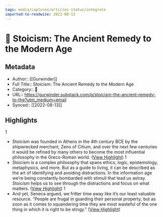 ```yaml
---
tags: media/captures/articles status/integrate
imported-to-readwise: 2022-08-13
---
```

# 📰 Stoicism: The Ancient Remedy to the Modern Age

## Metadata
- Author:: [[Gurwinder]]
- Full Title:: Stoicism: The Ancient Remedy to the Modern Age
- Category:: 📰
- URL:: https://gurwinder.substack.com/p/stoicism-the-ancient-remedy-to-the?utm_medium=email
- Synced:: [[2022-08-13]]

## Highlights
1
- Stoicism was founded in Athens in the 4th century BCE by the shipwrecked merchant, Zeno of Citium, and over the next few centuries it would be refined by many others to become the most influential philosophy in the Greco-Roman world. ([View Highlight](https://instapaper.com/read/1529200101/20367866))
1
- Stoicism is a complex philosophy that spans ethics, logic, epistemology, metaphysics, and more. But as a guide to living, it can be described as the art of identifying and avoiding distractions. In the information age we’re being constantly bombarded with stimuli that lead us astray. Stoicism helps us to see through the distractions and focus on what matters. ([View Highlight](https://instapaper.com/read/1529200101/20367882))
1
- And yet, Seneca argued, we fritter time away like it’s our least valuable resource.
  “People are frugal in guarding their personal property; but as soon as it comes to squandering time they are most wasteful of the one thing in which it is right to be stingy.” ([View Highlight](https://instapaper.com/read/1529200101/20367886))
